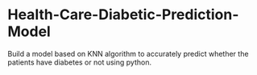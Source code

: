 # Health-Care-Diabetic-Prediction-Model
Build a model based on KNN algorithm to accurately predict whether the patients have diabetes or not using python.
